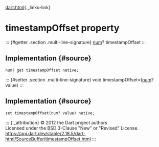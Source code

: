 [dart:html](../../dart-html/dart-html-library){._links-link}

timestampOffset property
========================

::: {#getter .section .multi-line-signature}
[num](../../dart-core/num-class)? timestampOffset
:::

Implementation {#source}
--------------

``` {.language-dart data-language="dart"}
num? get timestampOffset native;
```

::: {#setter .section .multi-line-signature}
void timestampOffset=([num](../../dart-core/num-class)? value)
:::

Implementation {#source}
--------------

``` {.language-dart data-language="dart"}
set timestampOffset(num? value) native;
```

::: {._attribution}
© 2012 the Dart project authors\
Licensed under the BSD 3-Clause \"New\" or \"Revised\" License.\
<https://api.dart.dev/stable/2.18.5/dart-html/SourceBuffer/timestampOffset.html>
:::
